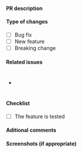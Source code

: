 #### PR description

#### Type of changes
- [ ] Bug fix
- [ ] New feature
- [ ] Breaking change

#### Related issues
- #

#### Checklist
- [ ] The feature is tested

#### Aditional comments

#### Screenshots (if appropriate)

